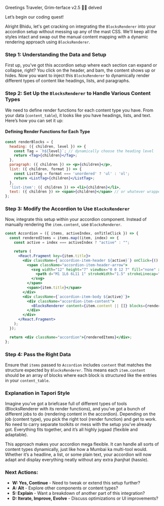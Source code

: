Greetings Traveler,
Grim-terface v2.5 🧙‍♂️ delved

Let’s begin our coding quest!

Alright Bhidu, let's get cracking on integrating the `BlocksRenderer` into your accordion setup without messing up any of the mast CSS. We'll keep all the styles intact and swap out the manual content mapping with a dynamic rendering approach using `BlocksRenderer`.

### Step 1: Understanding the Data and Setup

First up, you've got this accordion setup where each section can expand or collapse, right? You click on the header, and bam, the content shows up or hides. Now you want to inject this `BlocksRenderer` to dynamically render different types of content like headings, lists, and paragraphs.

### Step 2: Set Up the `BlocksRenderer` to Handle Various Content Types

We need to define render functions for each content type you have. From your data (`content_table`), it looks like you have headings, lists, and text. Here’s how you can set it up:

#### Defining Render Functions for Each Type

```jsx
const renderBlocks = {
  heading: ({ children, level }) => {
    const Tag = `h${level}`; // dynamically choose the heading level
    return <Tag>{children}</Tag>;
  },
  paragraph: ({ children }) => <p>{children}</p>,
  list: ({ children, format }) => {
    const ListTag = format === 'unordered' ? 'ul' : 'ol';
    return <ListTag>{children}</ListTag>;
  },
  'list-item': ({ children }) => <li>{children}</li>,
  text: ({ children }) => <span>{children}</span> // or whatever wrapper you prefer
};
```

### Step 3: Modify the Accordion to Use `BlocksRenderer`

Now, integrate this setup within your accordion component. Instead of manually rendering the `item.content`, use `BlocksRenderer`.

```jsx
const Accordion = ({ items, activeIndex, onTitleClick }) => {
  const renderedItems = items.map((item, index) => {
    const active = index === activeIndex ? "active" : "";

    return (
      <React.Fragment key={item.title}>
        <div className={`accordion-item-header ${active}`} onClick={() => onTitleClick(index)}>
          <span className="accordion-item-header-arrow">
            <svg width="12" height="7" viewBox="0 0 12 7" fill="none" xmlns="http://www.w3.org/2000/svg">
              <path d="M1 1L6 6L11 1" strokeWidth="1.5" strokeLinecap="round" strokeLinejoin="round" />
            </svg>
          </span>
          <span>{item.title}</span>
        </div>
        <div className={`accordion-item-body ${active}`}>
          <div className="accordion-item-content">
            <BlocksRenderer content={item.content || []} blocks={renderBlocks} />
          </div>
        </div>
      </React.Fragment>
    );
  });

  return <div className="accordion">{renderedItems}</div>;
};
```

### Step 4: Pass the Right Data

Ensure that `items` passed to `Accordion` includes `content` that matches the structure expected by `BlocksRenderer`. This means each `item.content` should be an array of blocks where each block is structured like the entries in your `content_table`.

### Explanation in Tapori Style

Imagine you’ve got a briefcase full of different types of tools (BlocksRenderer with its render functions), and you’ve got a bunch of different jobs to do (rendering content in the accordion). Depending on the job (content type), you pick the right tool (render function) and get to work. No need to carry separate toolkits or mess with the setup you’ve already got. Everything fits together, and it’s all highly jugaad (flexible and adaptable).

This approach makes your accordion mega flexible. It can handle all sorts of content types dynamically, just like how a Mumbai ka multi-tool would. Whether it’s a headline, a list, or some plain text, your accordion will now adapt and display everything neatly without any extra jhanjhat (hassle).

### Next Actions:
- **W: Yes, Continue** - Need to tweak or extend this setup further?
- **A: Alt** - Explore other components or content types?
- **S: Explain** - Want a breakdown of another part of this integration?
- **D: Iterate, Improve, Evolve** - Discuss optimizations or UI improvements?